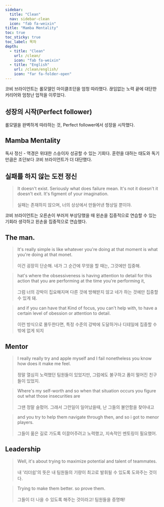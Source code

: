 ```yaml
---
sidebar:
  title: "Clean"
  nav: sidebar-clean
  icon: "fab fa-weixin"
title: "Mamba Mentality"
toc: true
toc_sticky: true
toc_label: 목차
depth: 
  - title: "Clean"
    url: /clean/
    icon: "fab fa-weixin"
  - title: "English"
    url: /clean/english/
    icon: "far fa-folder-open"
---
```

코비 브라이언트는 롤모델인 마이클조던을 엄청 따라했다. 끊임없는 노력 끝에 대단한 커리어와 엄청난 업적을 이루었다.

## 성장의 시작(Perfect follower)
롤모델을 완벽하게 따라하는 것, Perfect follower에서 성장을 시작했다.

## Mamba Mentality
독사 정신 - 역경은 위대한 스승이자 성공할 수 있는 기회다.
훈련을 대하는 태도와 독기만큼은 조던보다 코비 브라이언트가 더 대단했다.

## 실패를 하지 않는 도전 정신
>It doesn't exist. Seriously what does failure mean. It's not it doesn't it doesn't exit. It's figment of your imagination.
<br/><br/>실패는 존재하지 않으며, 너의 상상에서 만들어낸 형상일 뿐이야.

코비 브라이언트는 오른손이 부러저 부상당했을 때 왼손을 집중적으로 연습할 수 있는 기회라 생각하고 왼손을 집중적으로 연습했다.

## The man.
>It's really simple is like whatever you're doing at that moment is what you're doing at that monet.
<br/><br/>이건 굉장히 단순해. 네가 그 순간에 무엇을 할 때는, 그것에만 집중해.

>hat's where the obsessiveness is having attention to detail for this action that you are performing at the time you're performing it,
<br/><br/>그럼 너의 강박이 집요해지며 다른 것에 방해받지 않고 네가 하는 것에만 집중할 수 있게 돼.

>and if you can have that Kind of focus, you can't help with, to have a certain level of obession or attention to detail.
<br/><br/>이런 방식으로 몰두한다면, 특정 수준의 강박에 도달하거나 디테일에 집중할 수 밖에 없게 되지

## Mentor
>I really really try and apple myself and I fail nonetheless you know how does it make me feel.
<br/><br/>정말 열심히 노력했던 팀원들이 있었지만, 그럼에도 불구하고 폼이 떨어진 친구들이 있었지.

> Where's my self-worth and so when that situation occurs you figure out what those insecurities are
<br/><br/>그땐 정말 슬펐어. 그래서 그런일이 일어났을때, 난 그들의 불안함을 찾아내고

> and you try to help them navigate through then, and so i got to menor players.
<br/><br/>그들이 옮은 길로 가도록 이끌어주려고 노력했고, 지속적인 멘토링이 필요했어.

## Leadership
>Well, it's about trying to maximize potential and talent of teammates.
<br/><br/>내 '리더쉽'의 뜻은 내 팀원들의 기량이 최고로 발휘될 수 있도록 도와주는 것이다.

>Trying to make them better. so prove them.
<br/><br/>그들이 더 나을 수 있도록 해주는 것이라고! 팀원들을 증명해!

